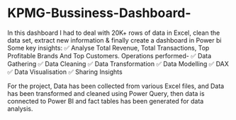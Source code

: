 # KPMG-Bussiness-Dashboard-
In this dashboard I had to deal with 20K+ rows of data in Excel, clean the data set, extract new information &amp; finally create a dashboard in Power bi  Some key insights:  ✅ Analyse Total Revenue, Total Transactions, Top Profitable Brands And Top Customers.
Operations performed-
✅ Data Gathering
✅ Data Cleaning
✅ Data Transformation
✅ Data Modelling
✅ DAX
✅ Data Visualisation
✅ Sharing Insights

For the project, Data has been collected from various Excel files, and Data has been transformed and cleaned using Power Query, then data is connected to Power BI and fact tables has been generated for data analysis.
